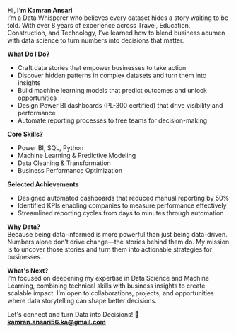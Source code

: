 **Hi, I’m Kamran Ansari**  
I’m a Data Whisperer who believes every dataset hides a story waiting to be told. With over 8 years of experience across Travel, Education, Construction, and Technology, I’ve learned how to blend business acumen with data science to turn numbers into decisions that matter.

**What Do I Do?**  
- Craft data stories that empower businesses to take action
- Discover hidden patterns in complex datasets and turn them into insights
- Build machine learning models that predict outcomes and unlock opportunities
- Design Power BI dashboards (PL-300 certified) that drive visibility and performance
- Automate reporting processes to free teams for decision-making

**Core Skills?**  
- Power BI, SQL, Python
- Machine Learning & Predictive Modeling
- Data Cleaning & Transformation
- Business Performance Optimization

**Selected Achievements**  
- Designed automated dashboards that reduced manual reporting by 50%
- Identified KPIs enabling companies to measure performance effectively
- Streamlined reporting cycles from days to minutes through automation

**Why Data?**  
Because being data-informed is more powerful than just being data-driven. Numbers alone don’t drive change—the stories behind them do. My mission is to uncover those stories and turn them into actionable strategies for businesses.

**What's Next?**  
I’m focused on deepening my expertise in Data Science and Machine Learning, combining technical skills with business insights to create scalable impact. I’m open to collaborations, projects, and opportunities where data storytelling can shape better decisions.

Let's connect and turn Data into Decisions!
**📧 kamran.ansari56.ka@gmail.com**
